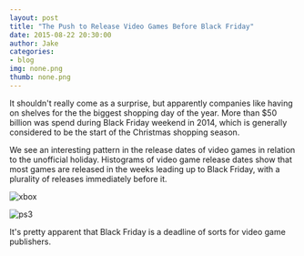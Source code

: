 ```yaml
---
layout: post
title: "The Push to Release Video Games Before Black Friday"
date: 2015-08-22 20:30:00
author: Jake
categories:
- blog
img: none.png
thumb: none.png
---
```


It shouldn't really come as a surprise, but apparently companies like having on shelves for the the biggest shopping day of the year.  More than $50 billion was spend during Black Friday weekend in 2014, which is generally considered to be the start of the Christmas shopping season.

We see an interesting pattern in the release dates of video games in relation to the unofficial holiday.  Histograms of video game release dates show that most games are released in the weeks leading up to Black Friday, with a plurality of releases immediately before it.

![xbox](http://jpopham91.github.io/assets/img/xbox_releases.png)

![ps3](http://jpopham91.github.io/assets/img/ps3_releases.png)

It's pretty apparent that Black Friday is a deadline of sorts for video game publishers.
